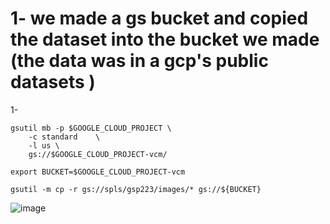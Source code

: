 

# 1- we made a gs bucket and copied the dataset into the bucket we made (the data was in a gcp's public datasets )

1- 


```
gsutil mb -p $GOOGLE_CLOUD_PROJECT \
    -c standard    \
    -l us \
    gs://$GOOGLE_CLOUD_PROJECT-vcm/
```

```
export BUCKET=$GOOGLE_CLOUD_PROJECT-vcm
```

```
gsutil -m cp -r gs://spls/gsp223/images/* gs://${BUCKET}
```
![image](https://github.com/user-attachments/assets/1e84a6e1-c4b0-4292-9560-baff18e573f8)
